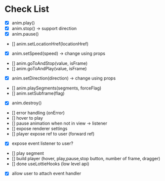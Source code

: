 # Check List

- [x] anim.play()
- [x] anim.stop() -> support direction
- [x] anim.pause()
- [] anim.setLocationHref(locationHref)
- [x] anim.setSpeed(speed) -> change using props
- [] anim.goToAndStop(value, isFrame)
- [] anim.goToAndPlay(value, isFrame)
- [x] anim.setDirection(direction) -> change using props
- [] anim.playSegments(segments, forceFlag)
- [] anim.setSubframe(flag)
- [x] anim.destroy()
- [] error handling (onError)
- [] hover to play
- [] pause animation when not in view -> listener
- [] expose renderer settings
- [] player expose ref to user (forward ref)
- [x] expose event listener to user?
- [] play segment
- [] build player (hover, play,pause,stop button, number of frame, dragger)
- [] done useLottieHooks (low level api)
- [x] allow user to attach event handler
